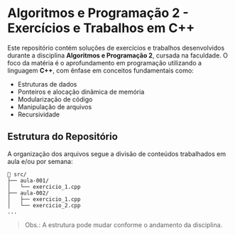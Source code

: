 # Algoritmos e Programação 2 - Exercícios e Trabalhos em C++

Este repositório contém soluções de exercícios e trabalhos desenvolvidos durante a disciplina **Algoritmos e Programação 2**, cursada na faculdade. O foco da matéria é o aprofundamento em programação utilizando a linguagem **C++**, com ênfase em conceitos fundamentais como:

- Estruturas de dados
- Ponteiros e alocação dinâmica de memória
- Modularização de código
- Manipulação de arquivos
- Recursividade

## Estrutura do Repositório

A organização dos arquivos segue a divisão de conteúdos trabalhados em aula e/ou por semana:

```
📁 src/
├── aula-001/
│   └── exercicio_1.cpp
├── aula-002/
│   ├── exercicio_1.cpp
│   └── exercicio_2.cpp
...
```

> Obs.: A estrutura pode mudar conforme o andamento da disciplina.
